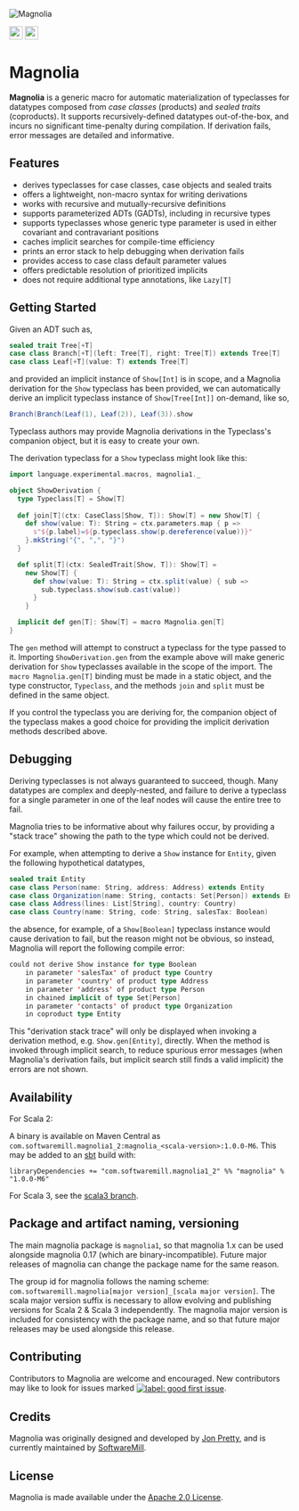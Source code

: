 ![Magnolia](https://github.com/softwaremill/magnolia/raw/scala2/banner.jpg)

[<img src="https://img.shields.io/badge/gitter-discuss-f00762?style=for-the-badge" height="24">](https://gitter.im/softwaremill/magnolia)
[<img src="https://img.shields.io/maven-central/v/com.softwaremill.magnolia1_2/magnolia_2.12?color=2465cd&style=for-the-badge" height="24">](https://search.maven.org/artifact/com.softwaremill.magnolia1_2/magnolia_2.12)

# Magnolia

__Magnolia__ is a generic macro for automatic materialization of typeclasses for datatypes composed from *case classes* 
(products) and *sealed traits* (coproducts). It supports recursively-defined datatypes out-of-the-box, and incurs 
no significant time-penalty during compilation. If derivation fails, error messages are detailed and informative.

## Features

 - derives typeclasses for case classes, case objects and sealed traits
 - offers a lightweight, non-macro syntax for writing derivations
 - works with recursive and mutually-recursive definitions
 - supports parameterized ADTs (GADTs), including in recursive types
 - supports typeclasses whose generic type parameter is used in either
   covariant and contravariant positions
 - caches implicit searches for compile-time efficiency
 - prints an error stack to help debugging when derivation fails
 - provides access to case class default parameter values
 - offers predictable resolution of prioritized implicits
 - does not require additional type annotations, like `Lazy[T]`


## Getting Started

Given an ADT such as,
```scala
sealed trait Tree[+T]
case class Branch[+T](left: Tree[T], right: Tree[T]) extends Tree[T]
case class Leaf[+T](value: T) extends Tree[T]
```
and provided an implicit instance of `Show[Int]` is in scope, and a Magnolia
derivation for the `Show` typeclass has been provided, we can
automatically derive an implicit typeclass instance of `Show[Tree[Int]]`
on-demand, like so,
```scala
Branch(Branch(Leaf(1), Leaf(2)), Leaf(3)).show
```
Typeclass authors may provide Magnolia derivations in the Typeclass's companion
object, but it is easy to create your own.

The derivation typeclass for a `Show` typeclass might look like this:
```scala
import language.experimental.macros, magnolia1._

object ShowDerivation {
  type Typeclass[T] = Show[T]
  
  def join[T](ctx: CaseClass[Show, T]): Show[T] = new Show[T] {
    def show(value: T): String = ctx.parameters.map { p =>
      s"${p.label}=${p.typeclass.show(p.dereference(value))}"
    }.mkString("{", ",", "}")
  }

  def split[T](ctx: SealedTrait[Show, T]): Show[T] =
    new Show[T] {
      def show(value: T): String = ctx.split(value) { sub =>
        sub.typeclass.show(sub.cast(value))
      }
    }

  implicit def gen[T]: Show[T] = macro Magnolia.gen[T]
}
```

The `gen` method will attempt to construct a typeclass for the type passed to
it. Importing `ShowDerivation.gen` from the example above will make generic
derivation for `Show` typeclasses available in the scope of the import. The
`macro Magnolia.gen[T]` binding must be made in a static object, and the type
constructor, `Typeclass`, and the methods `join` and `split` must be
defined in the same object.

If you control the typeclass you are deriving for, the companion object of the
typeclass makes a good choice for providing the implicit derivation methods
described above.

## Debugging

Deriving typeclasses is not always guaranteed to succeed, though. Many
datatypes are complex and deeply-nested, and failure to derive a typeclass for
a single parameter in one of the leaf nodes will cause the entire tree to fail.

Magnolia tries to be informative about why failures occur, by providing a
"stack trace" showing the path to the type which could not be derived.

For example, when attempting to derive a `Show` instance for `Entity`, given
the following hypothetical datatypes,

```scala
sealed trait Entity
case class Person(name: String, address: Address) extends Entity
case class Organization(name: String, contacts: Set[Person]) extends Entity
case class Address(lines: List[String], country: Country)
case class Country(name: String, code: String, salesTax: Boolean)
```
the absence, for example, of a `Show[Boolean]` typeclass instance would cause
derivation to fail, but the reason might not be obvious, so instead, Magnolia
will report the following compile error:

```scala
could not derive Show instance for type Boolean
    in parameter 'salesTax' of product type Country
    in parameter 'country' of product type Address
    in parameter 'address' of product type Person
    in chained implicit of type Set[Person]
    in parameter 'contacts' of product type Organization
    in coproduct type Entity
```

This "derivation stack trace" will only be displayed when invoking a derivation
method, e.g. `Show.gen[Entity]`, directly. When the method is invoked through
implicit search, to reduce spurious error messages (when Magnolia's derivation
fails, but implicit search still finds a valid implicit) the errors are not
shown.

## Availability

For Scala 2:

A binary is available on Maven Central as `com.softwaremill.magnolia1_2:magnolia_<scala-version>:1.0.0-M6`. This may be added
to an [sbt](https://www.scala-sbt.org/) build with:

```
libraryDependencies += "com.softwaremill.magnolia1_2" %% "magnolia" % "1.0.0-M6"
```

For Scala 3, see the [scala3 branch](https://github.com/softwaremill/magnolia/tree/scala3).

## Package and artifact naming, versioning

The main magnolia package is `magnolia1`, so that magnolia 1.x can be used alongside magnolia 0.17 (which are binary-incompatible).
Future major releases of magnolia can change the package name for the same reason.

The group id for magnolia follows the naming scheme: `com.softwaremill.magnolia[major version]_[scala major version]`.
The scala major version suffix is necessary to allow evolving and publishing versions for Scala 2 & Scala 3 independently.
The magnolia major version is included for consistency with the package name, and so that future major releases may be
used alongside this release.

## Contributing

Contributors to Magnolia are welcome and encouraged. New contributors may like to look for issues marked
<a href="https://github.com/softwaremill/magnolia/labels/good%20first%20issue"><img alt="label: good first issue"
src="https://img.shields.io/badge/-good%20first%20issue-67b6d0.svg" valign="middle"></a>.

## Credits

Magnolia was originally designed and developed by [Jon Pretty](https://github.com/propensive), and is currently
maintained by [SoftwareMill](https://softwaremill.com).

## License

Magnolia is made available under the [Apache 2.0 License](/license.md).
